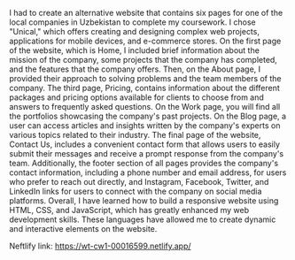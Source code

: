 I had to create an alternative website that contains six pages for one of the local companies in Uzbekistan to complete my coursework. I chose "Unical," which offers creating and designing complex web projects, applications for mobile devices, and e-commerce stores. On the first page of the website, which is Home, I included brief information about the mission of the company, some projects that the company has completed, and the features that the company offers. Then, on the About page, I provided their approach to solving problems and the team members of the company. The third page, Pricing, contains information about the different packages and pricing options available for clients to choose from and answers to frequently asked questions. On the Work page, you will find all the portfolios showcasing the company's past projects. On the Blog page, a user can access articles and insights written by the company's experts on various topics related to their industry. The final page of the website, Contact Us, includes a convenient contact form that allows users to easily submit their messages and receive a prompt response from the company's team. Additionally, the footer section of all pages provides the company's contact information, including a phone number and email address, for users who prefer to reach out directly, and Instagram, Facebook, Twitter, and LinkedIn links for users to connect with the company on social media platforms. Overall, I have learned how to build a responsive website using HTML, CSS, and JavaScript, which has greatly enhanced my web development skills. These languages have allowed me to create dynamic and interactive elements on the website.

Neftlify link: https://wt-cw1-00016599.netlify.app/
